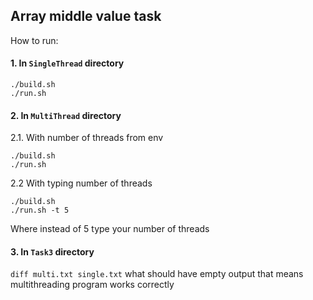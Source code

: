 ##  Array middle value task
How to run:

#### 1. In `SingleThread` directory 

```
./build.sh
./run.sh 
```

#### 2. In `MultiThread` directory 

2.1. With number of threads from env

```
./build.sh
./run.sh
```

2.2 With typing number of threads

```
./build.sh
./run.sh -t 5
```
Where instead of 5 type your number of threads

#### 3. In `Task3` directory 
`diff multi.txt single.txt` what should have empty output that means multithreading program works correctly

